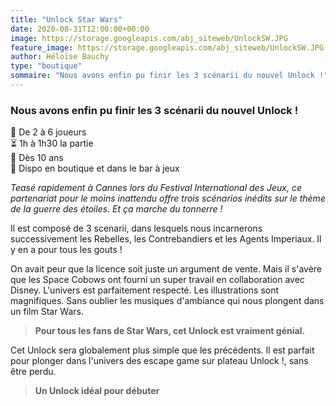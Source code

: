 ```yaml
---
title: "Unlock Star Wars"
date: 2020-08-31T12:00:00+00:00
image: https://storage.googleapis.com/abj_siteweb/UnlockSW.JPG
feature_image: https://storage.googleapis.com/abj_siteweb/UnlockSW.JPG
author: Héloïse Bauchy
type: "boutique"
sommaire: "Nous avons enfin pu finir les 3 scénarii du nouvel Unlock !"
---
```

### Nous avons enfin pu finir les 3 scénarii du nouvel Unlock !

:busts_in_silhouette:  De 2 à 6 joueurs <br>
:hourglass_flowing_sand: 1h à 1h30 la partie <br>
:birthday: Dès 10 ans <br>
:game_die: Dispo en boutique et dans le bar à jeux <br>

*Teasé rapidement à Cannes lors du Festival International des Jeux, ce partenariat pour le moins inattendu offre trois scénarios inédits sur le thème de la guerre des étoiles. Et ça marche du tonnerre !*

Il est composé de 3 scenarii, dans lesquels nous incarnerons successivement les Rebelles, les Contrebandiers et les Agents Imperiaux. Il y en a pour tous les gouts !

On avait peur que la licence soit juste un argument de vente. Mais il s'avère que les Space Cobows ont fourni un super travail en collaboration avec Disney. L'univers est parfaitement respecté. Les illustrations sont magnifiques. Sans oublier les musiques d'ambiance qui nous plongent dans un film Star Wars. <br>
> **Pour tous les fans de Star Wars, cet Unlock est vraiment génial.**

Cet Unlock sera globalement plus simple que les précédents. Il est parfait pour plonger dans l'univers des escape game sur plateau Unlock !, sans être perdu.<br>
> **Un Unlock idéal pour débuter**



